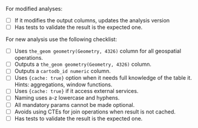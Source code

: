 For modified analyses:

- [ ] If it modifies the output columns, updates the analysis version
- [ ] Has tests to validate the result is the expected one.

For new analysis use the following checklist:

- [ ] Uses `the_geom geometry(Geometry, 4326)` column for all geospatial operations.
- [ ] Outputs a `the_geom geometry(Geometry, 4326)` column.
- [ ] Outputs a `cartodb_id numeric` column.
- [ ] Uses `{cache: true}` option when it needs full knowledge of the table it. Hints: aggregations, window functions.
- [ ] Uses `{cache: true}` if it access external services.
- [ ] Naming uses a-z lowercase and hyphens.
- [ ] All mandatory params cannot be made optional.
- [ ] Avoids using CTEs for join operations when result is not cached.
- [ ] Has tests to validate the result is the expected one.
